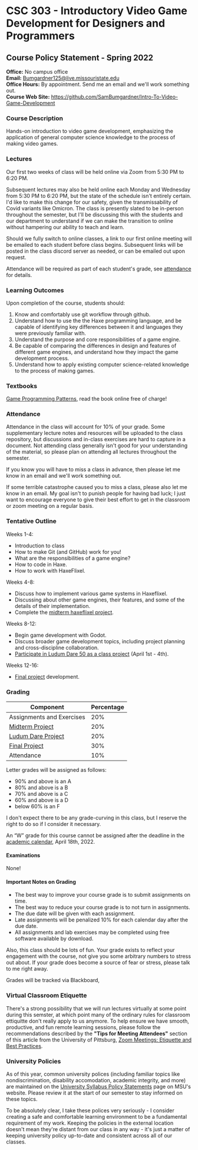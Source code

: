 # CSC 303 - Introductory Video Game Development for Designers and Programmers
## Course Policy Statement - Spring 2022

**Office:** No campus office  
**Email:** Bumgardner125@live.missouristate.edu  
**Office Hours:** By appointment. Send me an email and we'll work something out.  
**Course Web Site:** https://github.com/SamBumgardner/Intro-To-Video-Game-Development

### Course Description
Hands-on introduction to video game development, emphasizing the application of general computer 
science knowledge to the process of making video games.

### Lectures
Our first two weeks of class will be held online via Zoom from 5:30 PM to 6:20 PM.

Subsequent lectures may also be held online each Monday and Wednesday from 5:30 PM to 
6:20 PM, but the state of the schedule isn't entirely certain. 
I'd like to make this change for our safety, given the transmissability of Covid variants
like Omicron. The class is presently slated to be in-person throughout the semester, but I'll be 
discussing this with the students and our department to understand if we can make the transition to
online without hampering our ability to teach and learn.

Should we fully switch to online classes, a link to our first online meeting will be emailed to 
each student before class begins. Subsequent links will be posted in the class discord server as
needed, or can be emailed out upon request.

Attendance will be required as part of each student's grade, see [attendance](#Attendance) for 
details.

### Learning Outcomes
Upon completion of the course, students should:

 1. Know and comfortably use git workflow through github.
 2. Understand how to use the the Haxe programming language, and be capable of identifying key 
    differences between it and languages they were previously familiar with.
 3. Understand the purpose and core responsibilities of a game engine.
 4. Be capable of comparing the differences in design and features of different game engines, and 
    understand how they impact the game development process.
 5. Understand how to apply existing computer science-related knowledge to the process of making 
    games.

### Textbooks
[Game Programming Patterns](https://gameprogrammingpatterns.com/contents.html), read the book 
online free of charge!

### Attendance
Attendance in the class will account for 10% of your grade. Some supplementary lecture notes and 
resources will be uploaded to the class repository, but discussions and in-class exercises are hard 
to capture in a document. Not attending class generally isn't good for your understanding of the 
material, so please plan on attending all lectures throughout the semester.

If you know you will have to miss a class in advance, then please let me know in an email and we'll 
work something out. 

If some terrible catastrophe caused you to miss a class, please also let me know in an email. My 
goal isn't to punish people for having bad luck; I just want to encourage everyone to give their 
best effort to get in the classroom or zoom meeting on a regular basis.

### Tentative Outline
Weeks 1-4:
 * Introduction to class
 * How to make Git (and GitHub) work for you!
 * What are the responsibilities of a game engine?
 * How to code in Haxe.
 * How to work with HaxeFlixel.

Weeks 4-8:
 * Discuss how to implement various game systems in Haxeflixel.
 * Discussing about other game engines, their features, and some of the details of their 
   implementation.
 * Complete the [midterm haxeflixel project](projects/midterm.md).

Weeks 8-12:
 * Begin game development with Godot.
 * Discuss broader game development topics, including project planning and cross-discipline 
   collaboration.
 * [Participate in Ludum Dare 50 as a class project](projects/ludum_dare.md) (April 1st - 4th).

Weeks 12-16:
 * [Final project](projects/final.md) development.

### Grading
Component                                    | Percentage
-------------------------------------------- | -------------------
Assignments and Exercises                    | 20% 
[Midterm Project](projects/midterm.md)       | 20%
[Ludum Dare Project](projects/ludum_dare.md) | 20%
[Final Project](projects/final.md)           | 30%
Attendance                                   | 10%

Letter grades will be assigned as follows:

 * 90% and above is an A
 * 80% and above is a B
 * 70% and above is a C
 * 60% and above is a D
 * below 60% is an F

I don't expect there to be any grade-curving in this class, but I reserve the right to do so if I 
consider it necessary.

An “W” grade for this course cannot be assigned after the deadline in the 
[academic calendar](https://www.missouristate.edu/Registrar/2021-2022-academic-calendar.htm#spring),
April 18th, 2022.

#### Examinations
None!

#### Important Notes on Grading
 * The best way to improve your course grade is to submit assignments on time.
 * The best way to reduce your course grade is to not turn in assignments.
 * The due date will be given with each assignment. 
 * Late assignments will be penalized 10% for each calendar day after the due date.
 * All assignments and lab exercises may be completed using free software available by download.

Also, this class should be lots of fun. Your grade exists to reflect your engagement with the 
course, not give you some arbitrary numbers to stress out about. If your grade does become a source 
of fear or stress, please talk to me right away.

Grades will be tracked via Blackboard, 

### Virtual Classroom Etiquette 
There's a strong possibility that we will run lectures virtually at some point during this semster, 
at which point many of the ordinary rules for classroom ettiquitte don't really apply to us anymore.
To help ensure we have smooth, productive, and fun remote learning sessions, please follow the 
recommendations described by the **"Tips for Meeting Attendees"** section of this article from the 
University of Pittsburg, [Zoom Meetings: Etiquette and Best Practices](https://www.technology.pitt.edu/blog/zoom-tips).


### University Policies
As of this year, common university polices (including familiar topics like nondiscrimination, 
disability accomodation, academic integrity, and more) are maintained on the 
[University Syllabus Policy Statements](https://www.missouristate.edu/provost/bbsyllabus.htm)
page on MSU's website. Please review it at the start of our semester to stay informed on these 
topics.

To be absolutely clear, I take these polices very seriously - I consider creating a safe and
comfortable learning environment to be a fundamental requirement of my work. Keeping the policies
in the external location doesn't mean they're distant from our class in any way - it's just a
matter of keeping university policy up-to-date and consistent across all of our classes.
